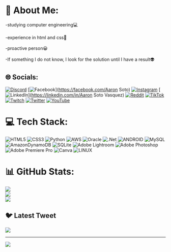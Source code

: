 # 💫 About Me:
-studying computer engineering💻<br><br>-experience in html and css📱<br><br>-proactive person😀<br><br>-If something I do not know, I look for the solution until I have a result👽


## 🌐 Socials:
[![Discord](https://img.shields.io/badge/Discord-%237289DA.svg?logo=discord&logoColor=white)](https://discord.gg/AARONS#8320) [![Facebook](https://img.shields.io/badge/Facebook-%231877F2.svg?logo=Facebook&logoColor=white)](https://facebook.com/Aaron Soto) [![Instagram](https://img.shields.io/badge/Instagram-%23E4405F.svg?logo=Instagram&logoColor=white)](https://instagram.com/_.os_0) [![LinkedIn](https://img.shields.io/badge/LinkedIn-%230077B5.svg?logo=linkedin&logoColor=white)](https://linkedin.com/in/Aaron Soto Vasquez) [![Reddit](https://img.shields.io/badge/Reddit-%23FF4500.svg?logo=Reddit&logoColor=white)](https://reddit.com/user/Aaons_v) [![TikTok](https://img.shields.io/badge/TikTok-%23000000.svg?logo=TikTok&logoColor=white)](https://tiktok.com/@6k) [![Twitch](https://img.shields.io/badge/Twitch-%239146FF.svg?logo=Twitch&logoColor=white)](https://twitch.tv/aarons_0) [![Twitter](https://img.shields.io/badge/Twitter-%231DA1F2.svg?logo=Twitter&logoColor=white)](https://twitter.com/Aaronss_ø) [![YouTube](https://img.shields.io/badge/YouTube-%23FF0000.svg?logo=YouTube&logoColor=white)](https://youtube.com/@Aarons) 

# 💻 Tech Stack:
![HTML5](https://img.shields.io/badge/html5-%23E34F26.svg?style=for-the-badge&logo=html5&logoColor=white) ![CSS3](https://img.shields.io/badge/css3-%231572B6.svg?style=for-the-badge&logo=css3&logoColor=white) ![Python](https://img.shields.io/badge/python-3670A0?style=for-the-badge&logo=python&logoColor=ffdd54) ![AWS](https://img.shields.io/badge/AWS-%23FF9900.svg?style=for-the-badge&logo=amazon-aws&logoColor=white) ![Oracle](https://img.shields.io/badge/Oracle-F80000?style=for-the-badge&logo=oracle&logoColor=white) ![.Net](https://img.shields.io/badge/.NET-5C2D91?style=for-the-badge&logo=.net&logoColor=white) ![ANDROID](https://img.shields.io/badge/android-%2320232a.svg?style=for-the-badge&logo=android&logoColor=%a4c639) ![MySQL](https://img.shields.io/badge/mysql-%2300f.svg?style=for-the-badge&logo=mysql&logoColor=white) ![AmazonDynamoDB](https://img.shields.io/badge/Amazon%20DynamoDB-4053D6?style=for-the-badge&logo=Amazon%20DynamoDB&logoColor=white) ![SQLite](https://img.shields.io/badge/sqlite-%2307405e.svg?style=for-the-badge&logo=sqlite&logoColor=white) ![Adobe Lightroom](https://img.shields.io/badge/Adobe%20Lightroom-31A8FF.svg?style=for-the-badge&logo=Adobe%20Lightroom&logoColor=white) ![Adobe Photoshop](https://img.shields.io/badge/adobephotoshop-%2331A8FF.svg?style=for-the-badge&logo=adobephotoshop&logoColor=white) ![Adobe Premiere Pro](https://img.shields.io/badge/Adobe%20Premiere%20Pro-9999FF.svg?style=for-the-badge&logo=Adobe%20Premiere%20Pro&logoColor=white) ![Canva](https://img.shields.io/badge/Canva-%2300C4CC.svg?style=for-the-badge&logo=Canva&logoColor=white) ![LINUX](https://img.shields.io/badge/Linux-FCC624?style=for-the-badge&logo=linux&logoColor=black)
# 📊 GitHub Stats:
![](https://github-readme-stats.vercel.app/api?username=Aarons205&theme=radical&hide_border=false&include_all_commits=false&count_private=false)<br/>
![](https://github-readme-streak-stats.herokuapp.com/?user=Aarons205&theme=radical&hide_border=false)<br/>
![](https://github-readme-stats.vercel.app/api/top-langs/?username=Aarons205&theme=radical&hide_border=false&include_all_commits=false&count_private=false&layout=compact)

## 🐦 Latest Tweet
[![](https://gtce.itsvg.in/api?username=Aaronss_ø)](https://github.com/VishwaGauravIn/github-twitter-card-embed)

---
[![](https://visitcount.itsvg.in/api?id=Aarons205&icon=0&color=0)](https://visitcount.itsvg.in)

<!-- Proudly created with GPRM ( https://gprm.itsvg.in ) -->
